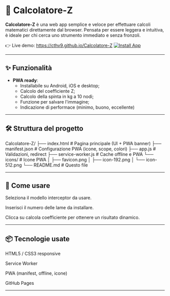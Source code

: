 # 🧮 Calcolatore-Z

**Calcolatore-Z** è una web app semplice e veloce per effettuare calcoli matematici direttamente dal browser. Pensata per essere leggera e intuitiva, è ideale per chi cerca uno strumento immediato e senza fronzoli.

👉 Live demo: https://cthv9.github.io/Calcolatore-Z
[![Install App](https://img.shields.io/badge/⬇️%20Install%20Calcolatore-Z-25D366?style=for-the-badge&logo=whatsapp&logoColor=white)](https://cthv9.github.io/Calcolatore-Z/)


---


## ✨ Funzionalità

- **PWA ready**:
  - Installabile su Android, iOS e desktop;
  - Calcolo del coefficiente Z;
  - Calcolo della spinta in kg a 10 nodi;
  - Funzione per salvare l'immagine;
  - Indicazione di performace (minimo, buono, eccellente)

---

## 🛠️ Struttura del progetto

Calcolatore-Z/
├── index.html # Pagina principale (UI + PWA banner)
├── manifest.json # Configurazione PWA (icone, scope, colori)
├── app.js # Validazioni, redirect
├── service-worker.js # Cache offline e PWA
└── icons/ # Icone PWA
│ ├── favicon.png
│ ├── icon-192.png
│ └── icon-512.png
└── README.md # Questo file


---

## 📲 Come usare

Seleziona il modello interceptor da usare.

Inserisci il numero delle lame da installare.

Clicca su calcola coefficiente per ottenere un risultato dinamico.

---

## 📦 Tecnologie usate


HTML5 / CSS3 responsive

Service Worker

PWA (manifest, offline, icone)

GitHub Pages


---

